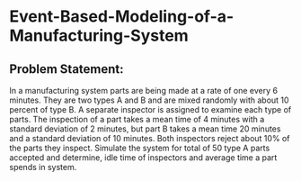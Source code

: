 # Event-Based-Modeling-of-a-Manufacturing-System
## Problem Statement:
In a manufacturing system parts are being made at a rate of one every 6 minutes. They are two types A and B and are mixed randomly with about 10 percent of type B. A separate inspector is assigned to examine each type of parts. The inspection of a part takes a mean time of 4 minutes with a standard deviation of 2 minutes, but part B takes a mean time 20 minutes and a standard deviation of 10 minutes. Both inspectors reject about 10% of the parts they inspect. Simulate the system for total of 50 type A parts accepted and determine, idle time of inspectors and average time a part spends in system.
